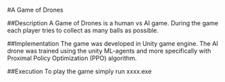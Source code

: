 #A Game of Drones

##Description
A Game of Drones is a human vs AI game. During the game each player tries to collect as many balls as possible.

##Implementation
The game was developed in Unity game engine. The AI drone was trained using the unity ML-agents and more specifically with Proximal Policy Optimization (PPO) algorithm.

##Execution
To play the game simply run xxxx.exe
